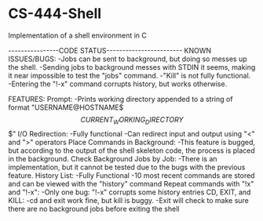 CS-444-Shell
============

Implementation of a shell environment in C


----------------CODE STATUS------------------------
KNOWN ISSUES/BUGS:
    -Jobs can be sent to background, but doing so messes up the shell.
    -Sending jobs to background messes with STDIN it seems, making it near impossible to test the "jobs" command.
    -"Kill" is not fully functional.
    -Entering the "!-x" command corrupts history, but works otherwise.

FEATURES:
    Prompt:
	-Prints working directory appended to a string of format "USERNAME@HOSTNAME$$$CURRENT_WORKING_DIRECTORY$$$"
    I/O Redirection:
	-Fully functional
	-Can redirect input and output using "<" and ">" operators
    Place Commands in Background:
	-This feature is bugged, but according to the output of the shell skeleton code, the process is placed in the background.
    Check Background Jobs by Job:
	-There is an implementation, but it cannot be tested due to the bugs with the previous feature.
    History List:
	-Fully Functional
	-10 most recent commands are stored and can be viewed with the "history" command
    Repeat commands with "!x" and "!-x":
	-Only one bug:  "!-x" corrupts some history entries
    CD, EXIT, and KILL:
	-cd and exit work fine, but kill is buggy.
	-Exit will check to make sure there are no background jobs before exiting the shell
    
